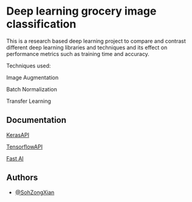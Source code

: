 
# Deep learning grocery image classification 

This is a research based deep learning project to compare and contrast different deep 
learning libraries and techniques and its effect on performance metrics such as 
training time and accuracy.

Techniques used: 

Image Augmentation

Batch Normalization 

Transfer Learning



## Documentation

[KerasAPI](https://keras.io/api/preprocessing/)

[TensorflowAPI](https://www.tensorflow.org/api_docs/python/tf/keras/Model)

[Fast AI](https://github.com/fastai/fastai)




  
## Authors

- [@SohZongXian](https://github.com/SohZongXian)

  
